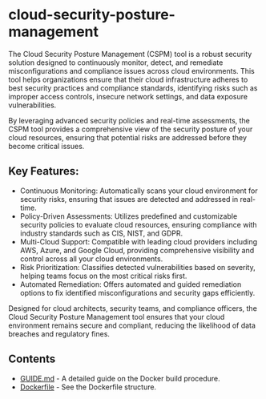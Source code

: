 # cloud-security-posture-management


The Cloud Security Posture Management (CSPM) tool is a robust security solution designed to continuously monitor, detect, and remediate misconfigurations and compliance issues across cloud environments. This tool helps organizations ensure that their cloud infrastructure adheres to best security practices and compliance standards, identifying risks such as improper access controls, insecure network settings, and data exposure vulnerabilities.

By leveraging advanced security policies and real-time assessments, the CSPM tool provides a comprehensive view of the security posture of your cloud resources, ensuring that potential risks are addressed before they become critical issues.



## Key Features:


- Continuous Monitoring: Automatically scans your cloud environment for security risks, ensuring that issues are detected and addressed in real-time.
- Policy-Driven Assessments: Utilizes predefined and customizable security policies to evaluate cloud resources, ensuring compliance with industry standards such as CIS, NIST, and GDPR.
- Multi-Cloud Support: Compatible with leading cloud providers including AWS, Azure, and Google Cloud, providing comprehensive visibility and control across all your cloud environments.
- Risk Prioritization: Classifies detected vulnerabilities based on severity, helping teams focus on the most critical risks first.
- Automated Remediation: Offers automated and guided remediation options to fix identified misconfigurations and security gaps efficiently.



Designed for cloud architects, security teams, and compliance officers, the Cloud Security Posture Management tool ensures that your cloud environment remains secure and compliant, reducing the likelihood of data breaches and regulatory fines.



## Contents
- [GUIDE.md](GUIDE.md) - A detailed guide on the Docker build procedure.
- [Dockerfile](Dockerfile) - See the Dockerfile structure.